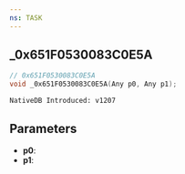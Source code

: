 ```yaml
---
ns: TASK
---
```

## _0x651F0530083C0E5A

```c
// 0x651F0530083C0E5A
void _0x651F0530083C0E5A(Any p0, Any p1);
```

```
NativeDB Introduced: v1207
```

## Parameters
* **p0**:
* **p1**:
